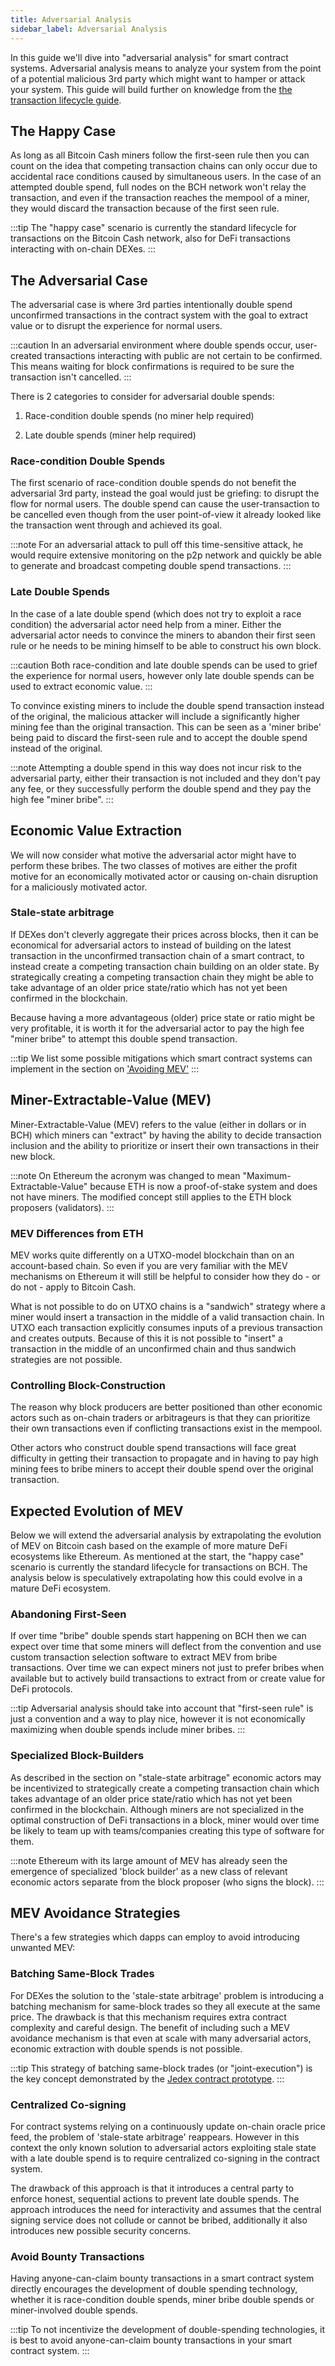 ```yaml
---
title: Adversarial Analysis
sidebar_label: Adversarial Analysis
---
```


In this guide we'll dive into "adversarial analysis" for smart contract systems. Adversarial analysis means to analyze your system from the point of a potential malicious 3rd party which might want to hamper or attack your system. This guide will build further on knowledge from the [the transaction lifecycle guide](/docs/guides/lifecycle).

## The Happy Case

As long as all Bitcoin Cash miners follow the first-seen rule then you can count on the idea that competing transaction chains can only occur due to accidental race conditions caused by simultaneous users. In the case of an attempted double spend, full nodes on the BCH network won't relay the transaction, and even if the transaction reaches the mempool of a miner, they would discard the transaction because of the first seen rule.

:::tip
The "happy case" scenario is currently the standard lifecycle for transactions on the Bitcoin Cash network, also for DeFi transactions interacting with on-chain DEXes.
:::

## The Adversarial Case

The adversarial case is where 3rd parties intentionally double spend unconfirmed transactions in the contract system with the goal to extract value or to disrupt the experience for normal users.

:::caution
In an adversarial environment where double spends occur, user-created transactions interacting with public are not certain to be confirmed. This means waiting for block confirmations is required to be sure the transaction isn't cancelled.
:::

There is 2 categories to consider for adversarial double spends:

1) Race-condition double spends (no miner help required)

2) Late double spends (miner help required)

### Race-condition Double Spends

The first scenario of race-condition double spends do not benefit the adversarial 3rd party, instead the goal would just be griefing: to disrupt the flow for normal users. The double spend can cause the user-transaction to be cancelled even though from the user point-of-view it already looked like the transaction went through and achieved its goal.

:::note
For an adversarial attack to pull off this time-sensitive attack, he would require extensive monitoring on the p2p network and quickly be able to generate and broadcast competing double spend transactions.
:::

### Late Double Spends

In the case of a late double spend (which does not try to exploit a race condition) the adversarial actor need help from a miner.
Either the adversarial actor needs to convince the miners to abandon their first seen rule or he needs to be mining himself to be able to construct his own block.

:::caution
Both race-condition and late double spends can be used to grief the experience for normal users, however only late double spends can be used to extract economic value.
:::

To convince existing miners to include the double spend transaction instead of the original, the malicious attacker will include a significantly higher mining fee than the original transaction. This can be seen as a 'miner bribe' being paid to discard the first-seen rule and to accept the double spend instead of the original.

:::note
Attempting a double spend in this way does not incur risk to the adversarial party, either their transaction is not included and they don't pay any fee, or they successfully perform the double spend and they pay the high fee "miner bribe".
:::

## Economic Value Extraction

We will now consider what motive the adversarial actor might have to perform these bribes. The two classes of motives are either the profit motive for an economically motivated actor or causing on-chain disruption for a maliciously motivated actor.

### Stale-state arbitrage

If DEXes don't cleverly aggregate their prices across blocks, then it can be economical for adversarial actors to instead of building on the latest transaction in the unconfirmed transaction chain of a smart contract, to instead create a competing transaction chain building on an older state. By strategically creating a competing transaction chain they might be able to take advantage of an older price state/ratio which has not yet been confirmed in the blockchain.

Because having a more advantageous (older) price state or ratio might be very profitable, it is worth it for the adversarial actor to pay the high fee "miner bribe" to attempt this double spend transaction.

:::tip
We list some possible mitigations which smart contract systems can implement in the section on ['Avoiding MEV'](#avoiding-mev)
:::


## Miner-Extractable-Value (MEV)

Miner-Extractable-Value (MEV) refers to the value (either in dollars or in BCH) which miners can "extract" by having the ability to decide transaction inclusion and the ability to prioritize or insert their own transactions in their new block.

:::note
On Ethereum the acronym was changed to mean "Maximum-Extractable-Value" because ETH is now a proof-of-stake system and does not have miners. The modified concept still applies to the ETH block proposers (validators).
:::

### MEV Differences from ETH

MEV works quite differently on a UTXO-model blockchain than on an account-based chain. So even if you are very familiar with the MEV mechanisms on Ethereum it will still be helpful to consider how they do - or do not - apply to Bitcoin Cash.

What is not possible to do on UTXO chains is a "sandwich" strategy where a miner would insert a transaction in the middle of a valid transaction chain. In UTXO each transaction explicitly consumes inputs of a previous transaction and creates outputs. Because of this it is not possible to "insert" a transaction in the middle of an unconfirmed chain and thus sandwich strategies are not possible.

### Controlling Block-Construction

The reason why block producers are better positioned than other economic actors such as on-chain traders or arbitrageurs is that they can prioritize their own transactions even if conflicting transactions exist in the mempool.

Other actors who construct double spend transactions will face great difficulty in getting their transaction to propagate and in having to pay high mining fees to bribe miners to accept their double spend over the original transaction.

## Expected Evolution of MEV

Below we will extend the adversarial analysis by extrapolating the evolution of MEV on Bitcoin cash based on the example of more mature DeFi ecosystems like Ethereum. As mentioned at the start, the "happy case" scenario is currently the standard lifecycle for transactions on BCH. The analysis below is speculatively extrapolating how this could evolve in a mature DeFi ecosystem.

### Abandoning First-Seen

If over time "bribe" double spends start happening on BCH then we can expect over time that some miners will deflect from the convention and use custom transaction selection software to extract MEV from bribe transactions. Over time we can expect miners not just to prefer bribes when available but to actively build transactions to extract from or create value for DeFi protocols.

:::tip
Adversarial analysis should take into account that "first-seen rule" is just a convention and a way to play nice, however it is not economically maximizing when double spends include miner bribes.
:::

### Specialized Block-Builders


As described in the section on "stale-state arbitrage" economic actors may be incentivized to strategically create a competing transaction chain which takes advantage of an older price state/ratio which has not yet been confirmed in the blockchain. Although miners are not specialized in the optimal construction of DeFi transactions in a block, miner would over time be likely to team up with teams/companies creating this type of software for them.

:::note
Ethereum with its large amount of MEV has already seen the emergence of specialized 'block builder' as a new class of relevant economic actors separate from the block proposer (who signs the block).
:::

## MEV Avoidance Strategies

There's a few strategies which dapps can employ to avoid introducing unwanted MEV:

### Batching Same-Block Trades

For DEXes the solution to the 'stale-state arbitrage' problem is introducing a batching mechanism for same-block trades so they all execute at the same price. The drawback is that this mechanism requires extra contract complexity and careful design. The benefit of including such a MEV avoidance mechanism is that even at scale with many adversarial actors, economic extraction with double spends is not possible.

:::tip
This strategy of batching same-block trades (or "joint-execution") is the key concept demonstrated by the [Jedex contract prototype](https://github.com/bitjson/jedex#demonstrated-concepts).
:::

### Centralized Co-signing

For contract systems relying on a continuously update on-chain oracle price feed, the problem of 'stale-state arbitrage' reappears.
However in this context the only known solution to adversarial actors exploiting stale state with a late double spend is to require centralized co-signing in the contract system.

The drawback of this approach is that it introduces a central party to enforce honest, sequential actions to prevent late double spends. The approach introduces the need for interactivity and assumes that the central signing service does not collude or cannot be bribed, additionally it also introduces new possible security concerns.

### Avoid Bounty Transactions

Having anyone-can-claim bounty transactions in a smart contract system directly encourages the development of double spending technology, whether it is race-condition double spends, miner bribe double spends or miner-involved double spends.

:::tip
To not incentivize the development of double-spending technologies, it is best to avoid anyone-can-claim bounty transactions in your smart contract system.
:::
